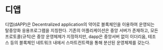 # 디앱

디앱(dAPP)은 Decentralized application의 약어로 블록체인을 이용하여 운영되는 탈중앙화 응용프로그램을 지칭한다. 기존의 어플리케이션은 중앙 서버가 존재하고, 모든 프로토콜(규칙)은 중앙 운영체제가 지정하지만, dapp은 중앙서버 없이 이더리움, 테조스 등의 블록체인 네트워크 내에서 스마트컨트랙을 통해 분산된 운영체제를 갖는다.
